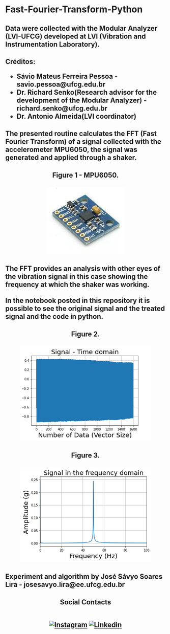 <html> 
        <h1>Fast-Fourier-Transform-Python</h1> 
	<h2>Data were collected with the Modular Analyzer (LVI-UFCG) developed at LVI (Vibration and Instrumentation Laboratory).</h2>


<h2> Créditos: <br>
<ul>
    <li>Sávio Mateus Ferreira Pessoa - savio.pessoa@ufcg.edu.br</li>
    <li>Dr. Richard Senko(Research advisor for the development of the Modular Analyzer) - richard.senko@ufcg.edu.br</li>
    <li>Dr. Antonio Almeida(LVI coordinator)</li>
    </ul> </h2>
    
<h2>The presented routine calculates the FFT (Fast Fourier Transform) of a signal collected with the accelerometer MPU6050, the signal was generated and applied through a shaker.
	<h2 align = "center">Figure 1 - MPU6050. <br><br>
        	<div>
            		<img src="mpu6050.jpg">
        	</div>
    	</h2>
	</h2>
	
<h2>The FFT provides an analysis with other eyes of the vibration signal in this case showing the frequency at which the shaker was working.
<br><br>In the notebook posted in this repository it is possible to see the original signal and the treated signal and the code in python.
</h2>
    
<h2 align = "center">Figure 2. <br><br>
	<div>
		<img src="signal(temp).png">
	</div>
</h2>
	
<h2 align = "center">Figure 3. <br><br>
	<div>
		<img src="signal(hz).png">
	</div>
</h2>
    	
<h2>Experiment and algorithm by José Sávyo Soares Lira - josesavyo.lira@ee.ufcg.edu.br</h2>
	
<h2 align="center">Social Contacts<br><br>
        <p align="center">
        <a href="https://www.instagram.com/savyo_4/" rel="nofollow"><img src="https://camo.githubusercontent.com/fb9dce7e587c033b550a94d232d2957b372e916bc6c5788d58a3a078e2b2ef6e/68747470733a2f2f696d672e736869656c64732e696f2f62616467652f2d496e7374616772616d2d6331333538343f7374796c653d666c6174266c6162656c436f6c6f723d633133353834266c6f676f3d696e7374616772616d266c6f676f436f6c6f723d7768697465" alt="Instagram" data-canonical-src="https://img.shields.io/badge/-Instagram-c13584?style=flat&amp;labelColor=c13584&amp;logo=instagram&amp;logoColor=white" height="30" width="200"></a>
        <a href="https://www.linkedin.com/in/s%C3%A1vyo-soares-6042a5201/" rel="nofollow"><img src="https://camo.githubusercontent.com/6dc9828248fb64760c234f5b24c275a4912e9bb546c281d0c8e67cecb3381669/68747470733a2f2f696d672e736869656c64732e696f2f62616467652f2d4c696e6b6564496e2d626c75653f7374796c653d666c6174266c6f676f3d4c696e6b6564696e266c6f676f436f6c6f723d7768697465" alt="Linkedin" data-canonical-src="https://img.shields.io/badge/-LinkedIn-blue?style=flat&amp;logo=Linkedin&amp;logoColor=white" height="30" width="200"></a> 
        </p>
		
</h2>	
	

</html>
